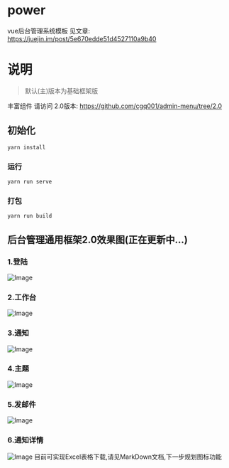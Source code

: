 # power
vue后台管理系统模板
见文章: https://juejin.im/post/5e670edde51d4527110a9b40

# 说明
>默认(主)版本为基础框架版

丰富组件 请访问 2.0版本: https://github.com/cgq001/admin-menu/tree/2.0


## 初始化
```
yarn install
```
### 运行
```
yarn run serve
```
### 打包
```
yarn run build
```
## 
## 后台管理通用框架2.0效果图(正在更新中...)
### 1.登陆
![Image](https://github.com/cgq001/admin-menu/blob/2.0/image/login.png)
### 2.工作台
![Image](https://github.com/cgq001/admin-menu/blob/2.0/image/1.png)
### 3.通知
![Image](https://github.com/cgq001/admin-menu/blob/2.0/image/2.png)
### 4.主题
![Image](https://github.com/cgq001/admin-menu/blob/2.0/image/3.png)
### 5.发邮件
![Image](https://github.com/cgq001/admin-menu/blob/2.0/image/4.png)
### 6.通知详情
![Image](https://github.com/cgq001/admin-menu/blob/2.0/image/5.png)
目前可实现Excel表格下载,请见MarkDown文档,下一步规划图标功能

